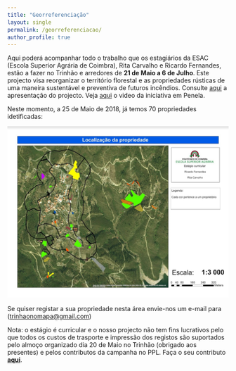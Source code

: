```yaml
---
title: "Georreferenciação"
layout: single
permalink: /georreferenciacao/
author_profile: true
---
```


Aqui poderá acompanhar todo o trabalho que os estagiários da ESAC (Escola Superior Agrária de Coimbra), Rita Carvalho e Ricardo Fernandes, estão a fazer no Trinhão e arredores de **21 de Maio a 6 de Julho**. Este projecto visa reorganizar o território florestal e as propriedades rústicas de uma maneira sustentável e preventiva de futuros incêndios.
Consulte [aqui](https://drive.google.com/open?id=1g9ajS8nibzQ5Pf-h7P_kdMsabtUV--T9) a apresentação do projecto. Veja [aqui](https://youtu.be/IVr_qBtXKEI) o video da iniciativa em Penela.

Neste momento, a 25 de Maio de 2018, já temos 70 propriedades idetificadas:

![localizacao](https://raw.githubusercontent.com/trinhaonomapa/trinhaonomapa.github.io/master/assets/images/localizacao.png)

Se quiser registar a sua propriedade nesta área envie-nos um e-mail para (trinhaonomapa@gmail.com)

Nota: o estágio é curricular e o nosso projecto não tem fins lucrativos pelo que todos os custos de trasporte e impressão dos registos são suportados pelo almoço organizado dia 20 de Maio no Trinhão (obrigado aos presentes) e pelos contributos da campanha no PPL. Faça o seu contributo [**aqui**](https://ppl.com.pt/vaquinha/georeferenciacao).


